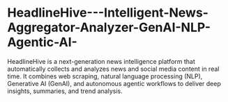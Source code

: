 # HeadlineHive---Intelligent-News-Aggregator-Analyzer-GenAI-NLP-Agentic-AI-
HeadlineHive is a next-generation news intelligence platform that automatically collects and analyzes news and social media content in real time. It combines web scraping, natural language processing (NLP), Generative AI (GenAI), and autonomous agentic workflows to deliver deep insights, summaries, and trend analysis.
